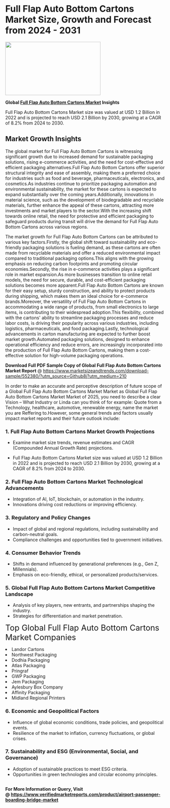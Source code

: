 <H1>Full Flap Auto Bottom Cartons Market Size, Growth and Forecast from 2024 - 2031</H1><img class="aligncenter size-medium wp-image-584254" src="https://thirdeyenews.in/wp-content/uploads/2024/09/Global-Market-Research-300x168.jpeg" alt="" width="300" height="168" /><p><strong>Global&nbsp;<a href="https://www.marketsizeandtrends.com/download-sample/552380/?utm_source=Github8j?utm_medium=210">Full Flap Auto Bottom Cartons Market</a> Insights</strong></p><p>Full Flap Auto Bottom Cartons Market size was valued at USD 1.2 Billion in 2022 and is projected to reach USD 2.1 Billion by 2030, growing at a CAGR of 8.2% from 2024 to 2030.</p><p><h2>Market Growth Insights</h2> <p>The global market for Full Flap Auto Bottom Cartons is witnessing significant growth due to increased demand for sustainable packaging solutions, rising e-commerce activities, and the need for cost-effective and efficient packaging alternatives.Full Flap Auto Bottom Cartons offer superior structural integrity and ease of assembly, making them a preferred choice for industries such as food and beverage, pharmaceuticals, electronics, and cosmetics.As industries continue to prioritize packaging automation and environmental sustainability, the market for these cartons is expected to expand substantially over the coming years.Additionally, innovations in material science, such as the development of biodegradable and recyclable materials, further enhance the appeal of these cartons, attracting more investments and market players to the sector.With the increasing shift towards online retail, the need for protective and efficient packaging to safeguard products during transit will drive the demand for Full Flap Auto Bottom Cartons across various regions.</p> <p>The market growth for Full Flap Auto Bottom Cartons can be attributed to various key factors.Firstly, the global shift toward sustainability and eco-friendly packaging solutions is fueling demand, as these cartons are often made from recyclable materials and offer a reduced environmental impact compared to traditional packaging options.This aligns with the growing emphasis on reducing carbon footprints and promoting circular economies.Secondly, the rise in e-commerce activities plays a significant role in market expansion.As more businesses transition to online retail models, the need for secure, durable, and cost-efficient packaging solutions becomes more apparent.Full Flap Auto Bottom Cartons are known for their easy setup, sturdy construction, and ability to protect products during shipping, which makes them an ideal choice for e-commerce brands.Moreover, the versatility of Full Flap Auto Bottom Cartons in accommodating a wide range of products, from small electronics to large items, is contributing to their widespread adoption.This flexibility, combined with the cartons' ability to streamline packaging processes and reduce labor costs, is driving their popularity across various industries, including logistics, pharmaceuticals, and food packaging.Lastly, technological advancements in carton manufacturing are expected to further boost market growth.Automated packaging solutions, designed to enhance operational efficiency and reduce errors, are increasingly incorporated into the production of Full Flap Auto Bottom Cartons, making them a cost-effective solution for high-volume packaging operations.</p> <p><span class=""><strong>Download Full PDF Sample Copy of Global Full Flap Auto Bottom Cartons Market Report</strong> @ <a href="https://www.marketsizeandtrends.com/download-sample/552380/?utm_source=Github8j?utm_medium=210" target="_blank">https://www.marketsizeandtrends.com/download-sample/552380/?utm_source=Github8j?utm_medium=210</a></span></p><p>In order to make an accurate and perceptive description of future scope of a Global&nbsp;Full Flap Auto Bottom Cartons Market Market as Global&nbsp;Full Flap Auto Bottom Cartons Market Market of 2025, you need to describe a clear Vision &ndash; What Industry or Linda can you think of for example: Quote from a Technology, healthcare, automotive, renewable energy, name the market you are Reffering to.However, some general trends and factors usually impact market reports and their future outlook include:</p><h3>1.&nbsp;<strong>Full Flap Auto Bottom Cartons Market Growth Projections</strong></h3><ul><li>Examine market size trends, revenue estimates and CAGR (Compounded Annual Growth Rate) projections.</li><li><p>Full Flap Auto Bottom Cartons Market size was valued at USD 1.2 Billion in 2022 and is projected to reach USD 2.1 Billion by 2030, growing at a CAGR of 8.2% from 2024 to 2030.</p></li></ul><h3>2.&nbsp;<strong>Full Flap Auto Bottom Cartons Market Technological Advancements</strong></h3><ul><li>Integration of AI, IoT, blockchain, or automation in the industry.</li><li>Innovations driving cost reductions or improving efficiency.</li></ul><h3>3.&nbsp;<strong>Regulatory and Policy Changes</strong></h3><ul><li>Impact of global and regional regulations, including sustainability and carbon-neutral goals.</li><li>Compliance challenges and opportunities tied to government initiatives.</li></ul><h3>4.&nbsp;<strong>Consumer Behavior Trends</strong></h3><ul><li>Shifts in demand influenced by generational preferences (e.g., Gen Z, Millennials).</li><li>Emphasis on eco-friendly, ethical, or personalized products/services.</li></ul><h3>5.&nbsp;<strong>Global Full Flap Auto Bottom Cartons Market Competitive Landscape</strong></h3><ul><li>Analysis of key players, new entrants, and partnerships shaping the industry.</li><li>Strategies for differentiation and market penetration.</li></ul><p data-pm-slice="1 1 []"><span style="color: inherit; font-family: inherit; font-size: 25px;">Top Global Full Flap Auto Bottom Cartons Market Companies</span></p><div class="" data-test-id=""><p><li>Landor Cartons</li><li> Northwest Packaging</li><li> Dodhia Packaging</li><li> Atlas Packaging</li><li> Pringraf</li><li> GWP Packaging</li><li> Jem Packaging</li><li> Aylesbury Box Company</li><li> Affinity Packaging</li><li> Midland Regional Printers</li></p></div><h3>6.&nbsp;<strong>Economic and Geopolitical Factors</strong></h3><ul><li>Influence of global economic conditions, trade policies, and geopolitical events.</li><li>Resilience of the market to inflation, currency fluctuations, or global crises.</li></ul><h3>7.&nbsp;<strong>Sustainability and ESG (Environmental, Social, and Governance)</strong></h3><ul><li>Adoption of sustainable practices to meet ESG criteria.</li><li>Opportunities in green technologies and circular economy principles.</li></ul><h2><strong style="font-size: 14px;">For More Information or Query, Visit @&nbsp;</strong><a style="background-color: #ffffff; font-size: 14px;" href="https://www.marketsizeandtrends.com/report/full-flap-auto-bottom-cartons-market/" target="_blank">https://www.verifiedmarketreports.com/product/airport-passenger-boarding-bridge-market</a></h2>